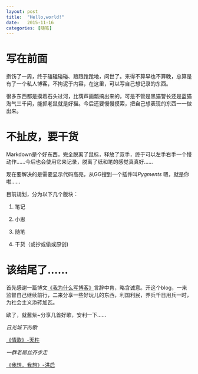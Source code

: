 ```yaml
---
layout: post
title:  "Hello,world!"
date:   2015-11-16 
categories: [随笔]
---
```

# 写在前面 #
捯饬了一周，终于磕磕碰碰、踉踉跄跄地，问世了。来得不算早也不算晚，总算是有了一个私人博客，不拘泥于内容，在这里，可以写自己想记录的东西。

很多东西都是摸着石头过河，比葫芦画瓢搞出来的，可是不管是黑猫警长还是蓝猫淘气三千问，能抓老鼠就是好猫。今后还要慢慢摸索，把自己想表现的东西一一做出来。
# 不扯皮，要干货 #
Markdown是个好东西，完全脱离了鼠标，释放了双手，终于可以左手右手一个慢动作……今后也会使用它来记录，脱离了纸和笔的感觉真真好……

现在要解决的是需要显示代码高亮，从GG搜到一个插件叫*Pygments*
嗯，就是你啦……

目前规划，分为以下几个版块：

1. 笔记

2. 小思

3. 随笔

4. 干货（或抄或偷或原创)
# 该结尾了…… #
首先感谢一篇博文[《我为什么写博客》](http://beiyuu.com/why-blog/)言辞中肯，略含诚意。开这个blog，一来监督自己继续前行，二来分享一些好玩儿的东西，利国利民，养兵千日用兵一时，为社会主义添砖加瓦。

欧了，就酱紫~分享几首好歌，安利一下……


*日光城下的歌*

[《情歌》-天杵](http://music.163.com/#/song?id=383950)

*一群老屌丝齐步走*

[《我想，我想》-洪启](http://music.163.com/#/song?id=28138269)
